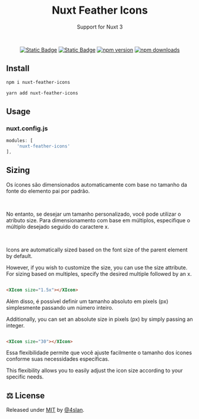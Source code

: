 <h1 align="center">Nuxt Feather Icons</h1>
    <p align="center">
        <span>Support for Nuxt 3</span>
    </p>
<br>

<div align="center">


[![Static Badge](https://img.shields.io/badge/NPM:nuxt-feather-icons)](https://www.npmjs.com/package/nuxt-feather-icons)
[![Static Badge](https://img.shields.io/badge/GITHUB:nuxt-feather-icons)](https://github.com/4sllan/nuxt-feather-icons)
[![npm version](https://img.shields.io/npm/v/nuxt-feather-icons/latest.svg?style=flat-square)](https://www.npmjs.com/package/nuxt-feather-icons)
[![npm downloads](https://img.shields.io/npm/dt/nuxt-feather-icons.svg?style=flat-square)](https://www.npmjs.com/package/nuxt-feather-icons)


</div>


## Install

```bash
npm i nuxt-feather-icons
```

```bash
yarn add nuxt-feather-icons
```

## Usage

### nuxt.config.js

``` js
modules: [
    'nuxt-feather-icons'
],
```

## Sizing

<p>Os ícones são dimensionados automaticamente com base no tamanho da fonte do elemento pai por padrão.</p>
<br/>
<p>No entanto, se desejar um tamanho personalizado, você pode utilizar o atributo size. Para dimensionamento com base em
múltiplos, especifique o múltiplo desejado seguido do caractere x.</p>

<br/>

<p>Icons are automatically sized based on the font size of the parent element by default.</p>
<p>However, if you wish to customize the size, you can use the size attribute. For sizing based on multiples, specify the
desired multiple followed by an x.</p>

```html

<XIcon size="1.5x"></XIcon>
```

<p>Além disso, é possível definir um tamanho absoluto em pixels (px) simplesmente passando um número inteiro.</p>
<p>Additionally, you can set an absolute size in pixels (px) by simply passing an integer.</p>

```html

<XIcon size="30"></XIcon>
```

<p>Essa flexibilidade permite que você ajuste facilmente o tamanho dos ícones conforme suas necessidades específicas.</p>
<p>This flexibility allows you to easily adjust the icon size according to your specific needs.</p>

## ⚖️ License

Released under [MIT](/LICENSE) by [@4slan](https://github.com/4sllan).